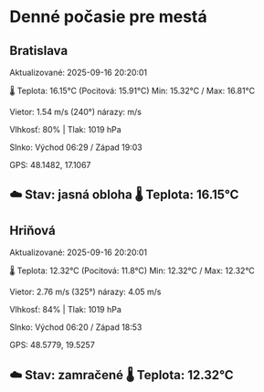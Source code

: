 ﻿# Denné počasie pre mestá

## Bratislava
Aktualizované: 2025-09-16 20:20:01

🌡️ Teplota: 16.15°C 
(Pocitová: 15.91°C)
Min: 15.32°C / Max: 16.81°C

Vietor: 1.54 m/s    (240°) 
nárazy:  m/s

Vlhkosť: 80% | Tlak: 1019 hPa

Slnko: Východ 06:29 / Západ 19:03

GPS: 48.1482, 17.1067

☁️ Stav: jasná obloha        🌡️ Teplota: 16.15°C
---

## Hriňová
Aktualizované: 2025-09-16 20:20:01

🌡️ Teplota: 12.32°C 
(Pocitová: 11.8°C)
Min: 12.32°C / Max: 12.32°C

Vietor: 2.76 m/s (325°)
nárazy: 4.05 m/s

Vlhkosť: 84% | Tlak: 1019 hPa

Slnko: Východ 06:20 / Západ 18:53

GPS: 48.5779, 19.5257

☁️ Stav: zamračené        🌡️ Teplota: 12.32°C
---
